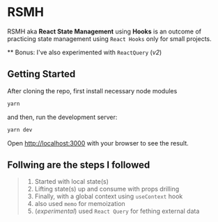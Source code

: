 # RSMH
RSMH aka **React State Management** using **Hooks** is an outcome of practicing state management using `React Hooks` only for small projects.

** Bonus: I've also experimented with `ReactQuery` (*v2*)

## Getting Started
After cloning the repo, first install necessary node modules
```bash
yarn
```
and then, run the development server:

```bash
yarn dev
```

Open [http://localhost:3000](http://localhost:3000) with your browser to see the result.

## Follwing are the steps I followed
> 1. Started with local state(s)
> 2. Lifting state(s) up and consume with props drilling
> 3. Finally, with a global context using `useContext` hook
> 4. also used `memo` for memoization
> 5. (*experimental*) used `React Query` for fething external data